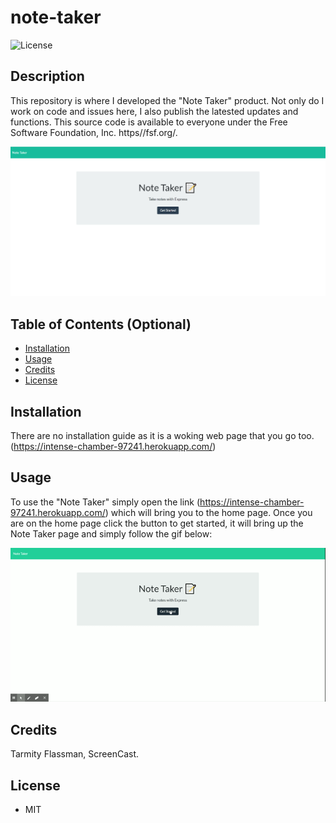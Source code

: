 # note-taker

![License](https://img.shields.io/github/license/tarmity/note-taker)

## Description 

This repository is where I developed the "Note Taker" product. Not only do I work on code and issues here, I also publish the latested updates and functions. This source code is available to everyone under the Free Software Foundation, Inc. https//fsf.org/.

![img](./public/assets/images/landingPage.png)

## Table of Contents (Optional)


* [Installation](#installation)
* [Usage](#usage)
* [Credits](#credits)
* [License](#license)


## Installation

There are no installation guide as it is a woking web page that you go too.(https://intense-chamber-97241.herokuapp.com/) 


## Usage 

To use the "Note Taker" simply open the link (https://intense-chamber-97241.herokuapp.com/) which will bring you to the home page.
Once you are on the home page click the button to get started, it will bring up the Note Taker page and simply follow the gif below:

![animated gif](./public/assets/images/animatedNote.gif)


## Credits

Tarmity Flassman, ScreenCast.

## License
  * MIT
 

